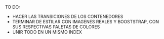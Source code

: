 TO DO:

- HACER LAS TRANSICIONES DE LOS CONTENEDORES
- TERMINAR DE ESTILAR CON IMAGENES REALES Y BOOSTSTRAP, CON SUS RESPECTIVAS PALETAS DE COLORES
- UNIR TODO EN UN MISMO INDEX
